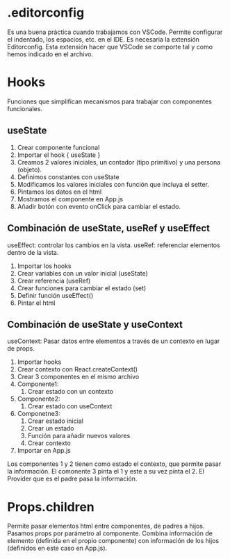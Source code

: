 # .editorconfig
Es una buena práctica cuando trabajamos con VSCode. Permite configurar el indentado, los espacios, etc. en el IDE.
Es necesaria la extensión Editorconfig. Esta extensión hacer que VSCode se comporte tal y como hemos indicado en el archivo.

# Hooks
Funciones que simplifican mecanismos para trabajar con componentes funcionales.

## useState
1. Crear componente funcional
2. Importar el hook { useState }
3. Creamos 2 valores iniciales, un contador (tipo primitivo) y una persona (objeto). 
4. Definimos constantes con useState
5. Modificamos los valores iniciales con función que incluya el setter.
6. Pintamos los datos en el html
7. Mostramos el componente en App.js
8. Añadir botón con evento onClick para cambiar el estado.

## Combinación de useState, useRef y useEffect
useEffect: controlar los cambios en la vista.
useRef: referenciar elementos dentro de la vista.
1. Importar los hooks
2. Crear variables con un valor inicial (useState)
3. Crear referencia (useRef)
4. Crear funciones para cambiar el estado (set)
5. Definir función useEffect()
6. Pintar el html

## Combinación de useState y useContext
useContext: Pasar datos entre elementos a través de un contexto en lugar de props.

1. Importar hooks
2. Crear contexto con React.createContext()
3. Crear 3 componentes en el mismo archivo
4. Componente1:
   1. Crear estado con un contexto
5. Componente2:
   1. Crear estado con useContext
6. Componetne3:
   1. Crear estado inicial
   2. Crear un estado
   3. Función para añadir nuevos valores
   4. Crear contexto
7. Importar en App.js

Los componentes 1 y 2 tienen como estado el contexto, que permite pasar la información. El comonente 3 pinta el 1 y este a su vez pinta el 2. El Provider que es el padre pasa la información.

# Props.children
Permite pasar elementos html entre componentes, de padres a hijos.
Pasamos props por parámetro al componente.
Combina información de elemento (definida en el propio componente) con información de los hijos (definidos en este caso en App.js).